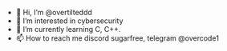 - 👋 Hi, I’m @overtilteddd
- 👀 I’m interested in cybersecurity
- 🌱 I’m currently learning C, C++.
- 📫 How to reach me discord sugarfree, telegram @overcode1

<!---
overtilteddd/overtilteddd is a ✨ special ✨ repository because its `README.md` (this file) appears on your GitHub profile.
You can click the Preview link to take a look at your changes.
--->
